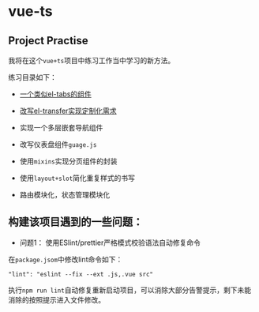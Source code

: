 # vue-ts

## Project Practise

我将在这个`vue+ts`项目中练习工作当中学习的新方法。

练习目录如下：

* [一个类似el-tabs的组件](https://xszi.github.io/vue-ts/tab-view)
* [改写el-transfer实现定制化需求](https://xszi.github.io/vue-ts/transfer-view)
* 实现一个多层嵌套导航组件
* 改写仪表盘组件`guage.js`
* 使用`mixins`实现分页组件的封装
* 使用`layout+slot`简化重复样式的书写

* 路由模块化，状态管理模块化


## 构建该项目遇到的一些问题：

* 问题1： 使用ESlint/prettier严格模式校验语法自动修复命令

在`package.jsom`中修改lint命令如下：
```
"lint": "eslint --fix --ext .js,.vue src"
```

执行`npm run lint`自动修复重新启动项目，可以消除大部分告警提示，剩下未能消除的按照提示进入文件修改。



